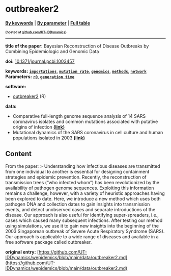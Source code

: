 <!--DO NOT EDIT BY HAND-->
 
#  outbreaker2 
 

[**By keywords**](../by-keyword.md) \| [**By parameter**](../by-parameter.md) \| [**Full table**](../full-table.md)
<p style="font-size:10px;font-weight:bold;">(hosted at <a href="https://github.com/UT-IDDynamics/wepidemics" target="_blank">github.com/UT-IDDynamics</a>)</p>

---
 
 
**title of the paper:** Bayesian Reconstruction of Disease Outbreaks by Combining Epidemiologic and Genomic Data
 
**doi:** [10.1371/journal.pcbi.1003457](https://doi.org/10.1371/journal.pcbi.1003457)
 
**keywords:** [**`importations`**](../by-keyword.md#importations), [**`mutation rate`**](../by-keyword.md#mutation-rate), [**`genomics`**](../by-keyword.md#genomics), [**`methods`**](../by-keyword.md#methods), [**`network`**](../by-keyword.md#network) 
**Parameters:** [**`r0`**](../by-parameter.md#r0), [**`generation time`**](../by-parameter.md#generation-time) 

**software:**
 
 - [outbreaker2](https://CRAN.R-project.org/package=outbreaker2) (R) 

**data:**
 
 - Comparative full-length genome sequence analysis of 14 SARS coronavirus isolates and common mutations associated with putative origins of infection [**(link)**](https://doi.org/10.1016/S0140-6736(03)13414-9) 
 - Mutational dynamics of the SARS coronavirus in cell culture and human populations isolated in 2003 [**(link)**](https://bmcinfectdis.biomedcentral.com/articles/10.1186/1471-2334-4-32) 


## Content

  From the paper:   > Understanding how infectious diseases are transmitted from one individual to another is essential for designing containment strategies and epidemic prevention. Recently, the reconstruction of transmission trees (“who infected whom”) has been revolutionized by the availability of pathogen genome sequences. Exploiting this information remains a challenge, however, with a variety of heuristic approaches having been explored to date. Here, we introduce a new method which uses both pathogen DNA and collection dates to gain insights into transmission events, and detect unobserved cases and separate introductions of the disease. Our approach is also useful for identifying super-spreaders, i.e., cases which caused many subsequent infections. After testing our method using simulations, we use it to gain new insights into the beginning of the 2003 Singaporean outbreak of Severe Acute Respiratory Syndrome (SARS). Our approach is applicable to a wide range of diseases and available in a free software package called outbreaker. 


 **original entry:**  [https://github.com/UT-IDDynamics/wepidemics/blob/main/data/outbreaker2.md](https://github.com/UT-IDDynamics/wepidemics/blob/main/data/outbreaker2.md) 
